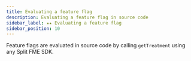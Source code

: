 ```yaml
---
title: Evaluating a feature flag
description: Evaluating a feature flag in source code
sidebar_label: ★★ Evaluating a feature flag
sidebar_position: 10
---
```


Feature flags are evaluated in source code by calling `getTreatment` using any Split FME SDK.